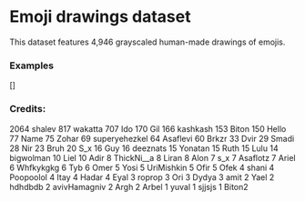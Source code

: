 # Emoji drawings dataset

This dataset features 4,946 grayscaled human-made drawings of emojis.  

### Examples

[]

### Credits:
2064 shalev
817 wakatta
707 Ido
170 Gil
166 kashkash
153 Biton
150 Hello
77 Name
75 Zohar
69 superyehezkel
64 Asaflevi
60 Brkzr
33 Dvir
29 Smadi
28 Nir
23 Bruh
20 S_x
16 Guy
16 deeznats
15 Yonatan
15 Ruth
15 Lulu
14 bigwolman
10 Liel
10 Adir
8 ThickNi__a
8 Liran
8 Alon
7 s_x
7 Asaflotz
7 Ariel
6 Whfkykgkg
6 Tyb
6 Omer
5 Yosi
5 UriMishkin
5 Ofir
5 Ofek
4 shani
4 Poopoolol
4 Itay
4 Hadar
4 Eyal
3 roprop
3 Ori
3 Dydya
3 amit
2 Yael
2 hdhdbdb
2 avivHamagniv
2 Argh
2 Arbel
1 yuval
1 sjjsjs
1 Biton2
